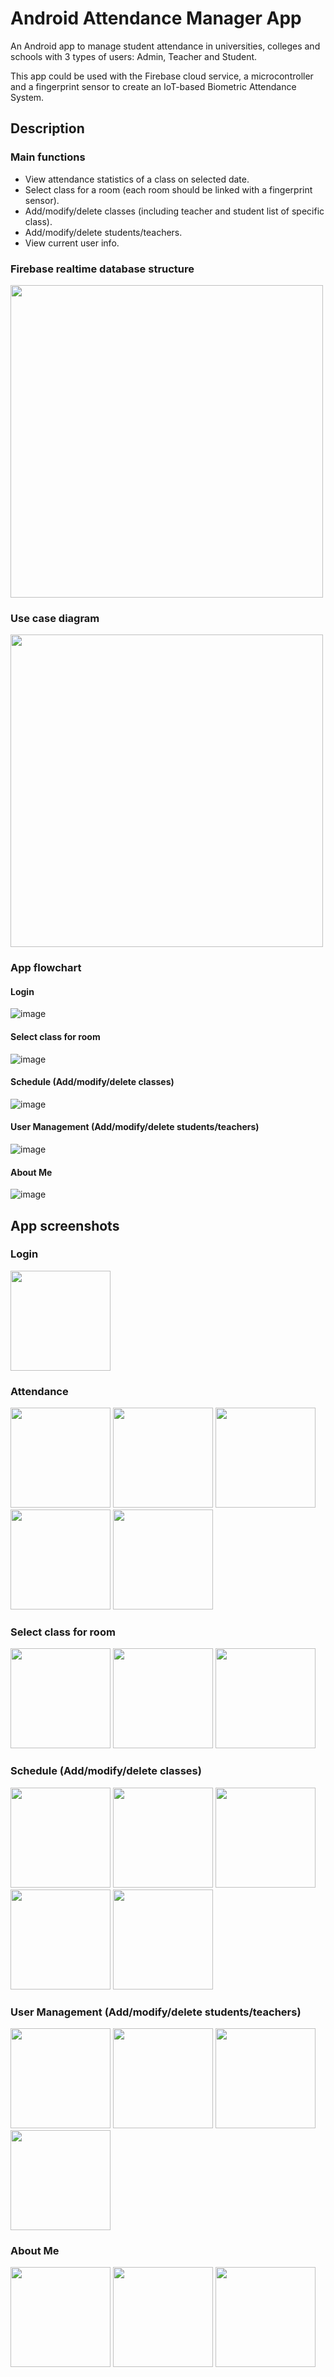 # Android Attendance Manager App

An Android app to manage student attendance in universities, colleges and schools with 3 types of users: Admin, Teacher and Student.

This app could be used with the Firebase cloud service, a microcontroller and a fingerprint sensor to create an IoT-based Biometric Attendance System.

## Description

### Main functions

* View attendance statistics of a class on selected date.
* Select class for a room (each room should be linked with a fingerprint sensor).
* Add/modify/delete classes (including teacher and student list of specific class).
* Add/modify/delete students/teachers.
* View current user info.

### Firebase realtime database structure

<p float="left">
  <img src="https://drive.google.com/uc?export=view&id=1l05shTOAdq4TnI_NOEDyr2kkvSPDWmlW" width="500" />
</p>

### Use case diagram

<p float="left">
  <img src="https://drive.google.com/uc?export=view&id=1ZPPjTf9FNoWLYKRQFaK5JNsmIxwqbHPY" width="500" />
</p>

### App flowchart

#### Login 

![image](https://drive.google.com/uc?export=view&id=17f7oZl3yfZd_Esjc7fMYVvv0psIB67rd)

#### Select class for room

![image](https://drive.google.com/uc?export=view&id=1N-D_QgH82MVHJTiCdGwOlGIMUWp1tQWc)

#### Schedule (Add/modify/delete classes)

![image](https://drive.google.com/uc?export=view&id=1TJ1N3QVxbeBiBFhGKTcdlH5Xqr3Q52lT)

#### User Management (Add/modify/delete students/teachers)

![image](https://drive.google.com/uc?export=view&id=1pH0NW-UwZ90uFq74lUL7PxhcIs-HalIj)

#### About Me

![image](https://drive.google.com/uc?export=view&id=1HcPHfsGiSPp8mgXlrWFoa8JpmJ59t6lh)


## App screenshots

### Login 

<p float="left">
  <img src="https://drive.google.com/uc?export=view&id=1dCJecWG5DDpU0_Jjufqgwr23o6qrkZXo" width="160" />
</p>

### Attendance

<p float="left">
  <img src="https://drive.google.com/uc?export=view&id=1dS1TskEUmzNQOi1LWDwPwEmcuOxcz4XO" width="160" />
  <img src="https://drive.google.com/uc?export=view&id=1dXB5urCtWlND-8rc-AFVfGUh0--xhFM1" width="160" /> 
  <img src="https://drive.google.com/uc?export=view&id=1dZJHq7K88mLNHkPq3GH6FSOVgXBPwPUz" width="160" /> 
  <img src="https://drive.google.com/uc?export=view&id=1dZTObSV8HP3U3UDwbP2O9X-VxcwGkIHD" width="160" /> 
  <img src="https://drive.google.com/uc?export=view&id=1dfZhE5Z84pxN4PT00WUp8ln5CbqrTCmp" width="160" /> 
</p>

### Select class for room

<p float="left">
  <img src="https://drive.google.com/uc?export=view&id=1diUthpOWgH5gDxdbVHevriZPGNNS4HZN" width="160" />
  <img src="https://drive.google.com/uc?export=view&id=1dsOZpaGrxi3yj8DA6uT7m5JR_pgiWLOj" width="160" /> 
  <img src="https://drive.google.com/uc?export=view&id=1dsm5q6fUBO9HmZCj81_Z2Vukc9xk2nwS" width="160" /> 
</p>

### Schedule (Add/modify/delete classes)

<p float="left">
  <img src="https://drive.google.com/uc?export=view&id=1dwCEuZRWRo9QPaEydcPaZF1AMTxnKOa3" width="160" />
  <img src="https://drive.google.com/uc?export=view&id=1e3w4Z3gd1wCdHIaGIc3rC7i837mpJEKU" width="160" /> 
  <img src="https://drive.google.com/uc?export=view&id=1e8uymEXqgkvpFBwrvOlOen1tcZRL8g2u" width="160" /> 
  <img src="https://drive.google.com/uc?export=view&id=1eAp01uEyH_if4M6b7knGuw6nOLqrBu_H" width="160" /> 
  <img src="https://drive.google.com/uc?export=view&id=1eDe6T6-xZzjImdTR2qPVkQ2H6DaoaUdP" width="160" /> 
</p>

### User Management (Add/modify/delete students/teachers)

<p float="left">
  <img src="https://drive.google.com/uc?export=view&id=1eFXhLuzP1pDGDyWSFyUexGC2LBP6NT_c" width="160" />
  <img src="https://drive.google.com/uc?export=view&id=1eHFY6z9S4a8pNgoiKBHBiuqpv3FY0VGI" width="160" /> 
  <img src="https://drive.google.com/uc?export=view&id=1eIGlX3x0S9GLDP_110KI1XzT4gJAIvd0" width="160" /> 
  <img src="https://drive.google.com/uc?export=view&id=1eIWgzT6zpwGGApIHWvmIGb2SKhUb4Hj-" width="160" /> 
</p>

### About Me

<p float="left">
  <img src="https://drive.google.com/uc?export=view&id=1dJVqZguUzdsEURe33UAaNngaCVLPm2gL" width="160" />
  <img src="https://drive.google.com/uc?export=view&id=1dCW8J8nGQyuMFdHOSC_9GvpYrBhI9a13" width="160" /> 
  <img src="https://drive.google.com/uc?export=view&id=1dHiXibX62HmjD-mJHQXYoQu8c3Qpqxks" width="160" /> 
</p>
